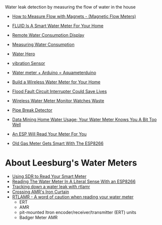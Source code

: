 
Water leak detection by measuring the flow of water in the house

* [How to Measure Flow with Magnets - (Magnetic Flow Meters)](https://www.youtube.com/watch?v=TR0baWuB6v4&feature=youtu.be)
* [FLUID Is A Smart Water Meter For Your Home][01]
* [Remote Water Consumption Display][02]
* [Measuring Water Consumption][03]
* [Water Hero][04]
* [vibration Sensor](http://www.phidgets.com/products.php?product_id=1104)
* [Water meter + Arduino = Aquameterduino](http://www.instructables.com/id/Water-meter-Arduino-Aquameterduino-/?ALLSTEPS)
* [Build a Wireless Water Meter for Your Home](http://spectrum.ieee.org/geek-life/hands-on/build-a-wireless-water-meter-for-your-home)
* [Flood Fault Circuit Interrupter Could Save Lives](https://hackaday.com/2018/05/16/flood-fault-circuit-interrupter-could-save-lives/)
* [Wireless Water Meter Monitor Watches Waste](https://hackaday.com/2015/12/06/wireless-water-meter-monitor-watches-waste/)
* [Pipe Break Detector](https://www.hackster.io/jeffaddleman/pipe-break-detector-44e438)

* [Data Mining Home Water Usage; Your Water Meter Knows You A Bit Too Well](https://hackaday.com/2019/08/14/data-mining-home-water-usage-your-water-meter-knows-you-a-bit-too-well/)


* [An ESP Will Read Your Meter For You](https://hackaday.com/2021/02/07/an-esp-will-read-your-meter-for-you/)
* [Old Gas Meter Gets Smart With The ESP8266](https://hackaday.com/2021/01/31/old-gas-meter-gets-smart-with-the-esp8266/)


# About Leesburg's Water Meters
* [Using SDR to Read Your Smart Meter](https://hackaday.com/2014/02/25/using-sdr-to-read-your-smart-meter/)
* [Reading The Water Meter In A Literal Sense With an ESP8266](https://hackaday.com/2019/09/06/reading-the-water-meter-in-a-literal-sense-with-an-esp8266/)
* [Tracking down a water leak with rtlamr](https://irrational.net/2019/03/26/tracking-down-a-water-leak/)
* [Crossing AMR's Iron Curtain](https://www.wwdmag.com/meter-reading-services/crossing-amrs-iron-curtain)
* [RTLAMR - A word of caution when reading your water meter](https://www.reddit.com/r/RTLSDR/comments/3dh2ag/rtlamr_a_word_of_caution_when_reading_your_water/)
    - ERT
    - AMR
    - pit-mounted Itron encoder/receiver/transmitter (ERT) units
    - Badger Meter AMR



[01]:http://techcrunch.com/2015/09/15/fluid-is-a-smart-water-meter-for-your-home/?ncid=rss&utm_source=feedburner&utm_medium=feed&utm_campaign=Feed%3A+Techcrunch+%28TechCrunch%29&utm_content=FaceBook&sr_share=facebook#.yjgy2z:WRLX
[02]:https://hackaday.io/project/1460-remote-water-consumption-display
[03]:https://hackaday.io/project/4648-analogio-a-full-stack-iot-platform/log/23608-measuring-water-consumption
[04]:http://www.waterheroinc.com/
[05]:
[06]:
[07]:
[08]:
[09]:
[10]:
